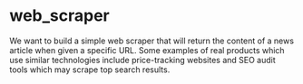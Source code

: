 # web_scraper
We want to build a simple web scraper that will return the content of a news article when given a specific URL. Some examples of real products which use similar technologies include price-tracking websites and SEO audit tools which may scrape top search results. 
